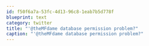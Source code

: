 ```yaml
---
id: f50f6a7a-53fc-4d13-96c8-1eab7b5d778f
blueprint: text
category: twitter
title: "'@theMFdame database permission problem?"
caption: "'@theMFdame database permission problem?"
---
```

